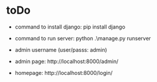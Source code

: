 # toDo

- command to install django: pip install django

- command to run server: python .\manage.py runserver

- admin username (user/passs: admin)

- admin page: http://localhost:8000/admin/

- homepage: http://localhost:8000/login/
